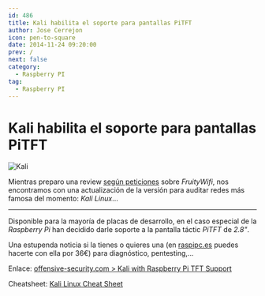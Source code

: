 ```yaml
---
id: 486
title: Kali habilita el soporte para pantallas PiTFT
author: Jose Cerrejon
icon: pen-to-square
date: 2014-11-24 09:20:00
prev: /
next: false
category:
  - Raspberry PI
tag:
  - Raspberry PI
---
```


# Kali habilita el soporte para pantallas PiTFT

![Kali](/images/2014/11/kali.png)

Mientras preparo una review [según peticiones](/post.php?id=478) sobre *FruityWifi*, nos encontramos con una actualización de la versión para auditar redes más famosa del momento: *Kali Linux*...

- - -
Disponible para la mayoría de placas de desarrollo, en el caso especial de la *Raspberry Pi* han decidido darle soporte a la pantalla táctic *PiTFT* de *2.8"*.

Una estupenda noticia si la tienes o quieres una (en [raspipc.es](http://www.raspipc.es/public/home/index.php?ver=tienda&accion=verArticulo&idProducto=1136) puedes hacerte con ella por 36€) para diagnóstico, pentesting,...

Enlace: [offensive-security.com > Kali with Raspberry Pi TFT Support](https://www.offensive-security.com/kali-linux/kali-with-raspberry-pi-tft-support/)

Cheatsheet: [Kali Linux Cheat Sheet](https://comparite.ch/kalics)